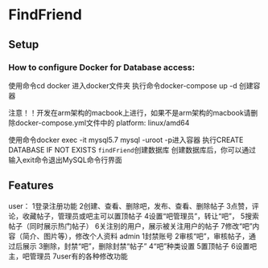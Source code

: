 # FindFriend


## Setup 

### How to configure Docker for Database access:
使用命令cd docker		进入docker文件夹
执行命令docker-compose up -d	创建容器

注意！！开发在arm架构的macbook上进行，如果不是arm架构的macbook请删除docker-compose.yml文件中的 platform: linux/amd64

使用命令docker exec -it mysql5.7 mysql -uroot -p进入容器
执行CREATE DATABASE  IF NOT EXISTS `findFriend`创建数据库
创建数据库后，你可以通过输入exit命令退出MySQL命令行界面

## Features 
user：
1登录注册功能
2创建、查看、删除吧，发布、查看、删除帖子
3点赞，评论，收藏帖子，管理员或吧主可以置顶帖子
4设置“吧管理员”，转让“吧”，
5搜索帖子（同时展示热门帖子）
6关注别的用户，展示被关注用户的帖子
7修改“吧”内容（简介、图片等），修改个人资料
admin
1封禁账号
2审核“吧”，审核帖子，通过后展示
3删除，封禁“吧”，删除封禁“帖子”
4“吧”种类设置
5置顶帖子
6设置吧主，吧管理员
7user有的各种修改功能
